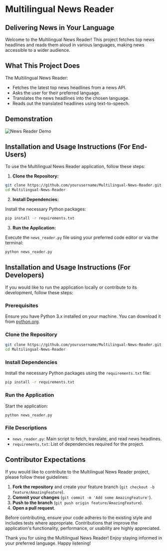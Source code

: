 # Multilingual News Reader

## Delivering News in Your Language

Welcome to the Multilingual News Reader! This project fetches top news headlines and reads them aloud in various languages, making news accessible to a wider audience.

## What This Project Does

The Multilingual News Reader:
- Fetches the latest top news headlines from a news API.
- Asks the user for their preferred language.
- Translates the news headlines into the chosen language.
- Reads out the translated headlines using text-to-speech.

## Demonstration
![News Reader Demo](https://github.com/atandritC/Multilingual-News-Reader/assets/171701462/f4d4af58-9a49-4297-be36-e73b39906dd4)

## Installation and Usage Instructions (For End-Users)

To use the Multilingual News Reader application, follow these steps:

1. **Clone the Repository:**

```bash
git clone https://github.com/yourusername/Multilingual-News-Reader.git
cd Multilingual-News-Reader
```

2. **Install Dependencies:**

Install the necessary Python packages:

```bash
pip install -r requirements.txt
```

3. **Run the Application:**

Execute the `news_reader.py` file using your preferred code editor or via the terminal:

```bash
python news_reader.py
```

## Installation and Usage Instructions (For Developers)

If you would like to run the application locally or contribute to its development, follow these steps:

### Prerequisites

Ensure you have Python 3.x installed on your machine. You can download it from [python.org](https://www.python.org/downloads/).

### Clone the Repository

```bash
git clone https://github.com/yourusername/Multilingual-News-Reader.git
cd Multilingual-News-Reader
```

### Install Dependencies

Install the necessary Python packages using the `requirements.txt` file:

```bash
pip install -r requirements.txt
```

### Run the Application

Start the application:

```bash
python news_reader.py
```

### File Descriptions

- `news_reader.py`: Main script to fetch, translate, and read news headlines.
- `requirements.txt`: List of dependencies required for the project.

## Contributor Expectations

If you would like to contribute to the Multilingual News Reader project, please follow these guidelines:

1. **Fork the repository** and create your feature branch (`git checkout -b feature/AmazingFeature`).
2. **Commit your changes** (`git commit -m 'Add some AmazingFeature'`).
3. **Push to the branch** (`git push origin feature/AmazingFeature`).
4. **Open a pull request**.

Before contributing, ensure your code adheres to the existing style and includes tests where appropriate. Contributions that improve the application's functionality, performance, or usability are highly appreciated.

Thank you for using the Multilingual News Reader! Enjoy staying informed in your preferred language. Happy listening!
